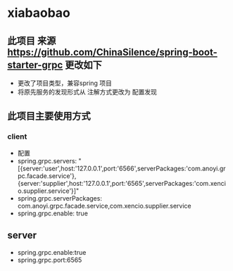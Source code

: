 # xiabaobao
## 此项目 来源 https://github.com/ChinaSilence/spring-boot-starter-grpc 更改如下
* 更改了项目类型，兼容spring 项目
* 将原先服务的发现形式从 注解方式更改为 配置发现
## 此项目主要使用方式
### client
* 配置 
* spring.grpc.servers: "[{server:'user',host:'127.0.0.1',port:'6566',serverPackages:'com.anoyi.grpc.facade.service'},{server:'supplier',host:'127.0.0.1',port:'6565',serverPackages:'com.xencio.supplier.service'}]"
* spring.grpc.serverPackages: com.anoyi.grpc.facade.service,com.xencio.supplier.service
* spring.grpc.enable: true
## server
* spring.grpc.enable:true
* spring.grpc.port:6565
